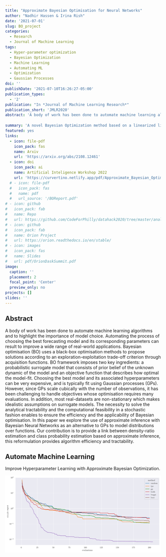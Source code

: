 ```yaml
---
title: "Approximate Bayesian Optimisation for Neural Networks"
author: "Nadhir Hassen & Irina Rish"
date: '2021-07-01'
slug: BO_project
categories:
  - Research
  - Journal of Machine Learning
tags:
  - Hyper-parameter optimization
  - Bayesian Optimization
  - Machine Learning
  - Automating ML
  - Optimization
  - Gaussian Processes
doi: ''
publishDate: '2021-07-10T16:26:27-05:00'
publication_types:
  - '2'
publication: "In *Journal of Machine Learning Research*"
publication_short: 'JMLR2020'
abstract: 'A body of work has been done to automate machine learning algorithm to highlight the importance of model choice. Automating the process of choosing the best forecasting model and its corresponding parameters can result to improve a wide range of real-world applications. Bayesian optimisation (BO) uses a blackbox optimisation methods to propose solutions according to an exploration-exploitation trade-off criterion through acquisition functions. BO framework imposes two key ingredients: a probabilistic surrogate model that consist of prior belief of the unknown objective function(data-dependant) and an objective function that describes how optimal is the model-fit. Choosing the best model and its associated hyperparameters can be very expensive, mostly due to budget constraints or a-non-existing closed form of the surrogate model. In fact, most real-dataset are non-stationary which make idealistic assumptions on surrogate models. The necessity to solve the analytical tractability and the computational feasibility in a stochastic fashion enables to ensure the efficiency and the applicability of Bayesian optimisation. In this paper our goal is provide a link between density-ratio estimation and class probability estimation, this reformulation provides algorithm efficiency and tractability.'

summary: 'A novel Bayesian Optimization method based on a linearized link-function to accounts the under-presented class by using a GP surrogate model. This method is based on Laplace’s method and Gauss-Newton approximations to the Hessian. Our method can improve generalization and be useful when validation data is unavailable (e.g., in nonstationary settings) to solve heteroscedastic behaviours. Our experiments demonstrate that our BO by Gauss-Newton approach competes favorably with state-of-the-art blackbox optimization algorithms.'
featured: yes
links:
  - icon: file-pdf
    icon_pack: fas
    name: Arxiv
    url: 'https://arxiv.org/abs/2108.12461'
  - icon: doi
    icon_pack: ai
    name: Artificial Inteligence Workshop 2022
    url: 'https://curvertino.netlify.app/pdf/Approximate_Bayesian_Optimisation_for_Neural_Networks_accepted.pdf'
  # - icon: file-pdf
  #   icon_pack: fas
  #   name: pdf
  #   url_source: '/BOReport.pdf'
# - icon: github
#   icon_pack: fab
#   name: Repo
#   url: https://github.com/CodeForPhilly/datahack2020/tree/master/analyses/team11
# - icon: github
#   icon_pack: fab
#   name: Orion Project
#   url: https://orion.readthedocs.io/en/stable/
# - icon: images
#   icon_pack: fas
#   name: Slides
#   url: pdf/OrionDaskSummit.pdf
image:
  caption: ''
  placement: 2
  focal_point: 'Center'
  preview_only: no
projects: []
slides: ''
---
```


## Abstract

A body of work has been done to automate machine learning algorithms and to highlight the importance of model choice. Automating the process of choosing the best forecasting model and its corresponding parameters can result to improve a wide range of real-world applications. Bayesian optimisation (BO) uses a black-box optimisation methods to propose solutions according to an exploration-exploitation trade-off criterion through acquisition functions. BO framework imposes two key ingredients: a probabilistic surrogate model that consists of prior belief of the unknown dynamic of the model and an objective function that describes how optimal the model-fit. Choosing the best model and its associated hyperparameters can be very expensive, and is typically fit using Gaussian processes (GPs). However, since GPs scale cubically with the number of observations, it has been challenging to handle objectives whose optimisation requires many evaluations. In addition, most real-datasets are non-stationary which makes idealistic assumptions on surrogate models. The necessity to solve the analytical tractability and the computational feasibility in a stochastic fashion enables to ensure the efficiency and the applicability of Bayesian optimisation. In this paper we explore the use of approximate inference with Bayesian Neural Networks as an alternative to GPs to model distributions over functions. Our contribution is to provide a link between density-ratio estimation and class probability estimation based on approximate inference, this reformulation provides algorithm efficiency and tractability.  


## Automate Machine Learning

Improve Hyperparameter Learning with Approximate Bayesian Optimization.

![[2021 PSB Poster (letter)](PSB2021_poster_letter.pdf)](branin_regret_blog.png)
